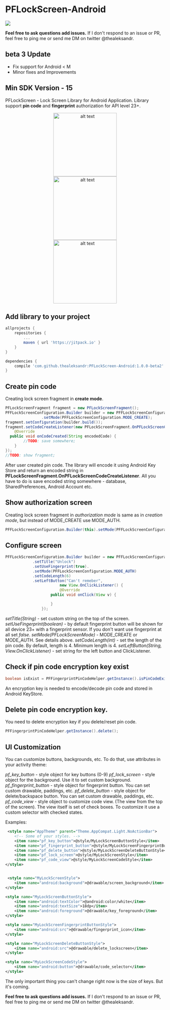 # PFLockScreen-Android

[![](https://jitpack.io/v/thealeksandr/PFLockScreen-Android.svg)](https://jitpack.io/#thealeksandr/PFLockScreen-Android)

**Feel free to ask questions add issues.** If I don't respond to an issue or PR, feel free to ping me or send me DM on twitter @thealeksandr.

## beta 3 Update
* Fix support for Android < M
* Minor fixes and Improvements

## Min SDK Version - 15

PFLockScreen - Lock Screen Library for Android Application. Library support **pin code** and **fingerprint** authorization for API level 23+.

<p align="center">
<img src="https://user-images.githubusercontent.com/1378730/37100456-9225c0c6-2255-11e8-972c-e365ef2659fa.png" alt="alt text" width="200" hspace="40"><img src="https://user-images.githubusercontent.com/1378730/36675641-2c16130a-1b3c-11e8-88ac-32038e5b3540.png" alt="alt text" width="200" hspace="40"><img src="https://user-images.githubusercontent.com/1378730/36675645-2c63823e-1b3c-11e8-8936-6db8c84333f1.png" alt="alt text" width="200" hspace="40">
</p>



## Add library to your project
```gradle
allprojects {
	repositories {
		...
		maven { url 'https://jitpack.io' }
	}
}
```

```gradle
dependencies {
	compile 'com.github.thealeksandr:PFLockScreen-Android:1.0.0-beta2'
}
```

## Create pin code

Creating lock screen fragment in **create mode**.

```java
PFLockScreenFragment fragment = new PFLockScreenFragment();
PFFLockScreenConfiguration.Builder builder = new PFFLockScreenConfiguration.Builder(this)
				.setMode(PFFLockScreenConfiguration.MODE_CREATE);
fragment.setConfiguration(builder.build());
fragment.setCodeCreateListener(new PFLockScreenFragment.OnPFLockScreenCodeCreateListener() {
	@Override
  public void onCodeCreated(String encodedCode) {
		//TODO: save somewhere;
	}
});
//TODO: show fragment;
```


After user created pin code. The library will encode it using Android Key Store and return an encoded string in **PFLockScreenFragment.OnPFLockScreenCodeCreateListener**. All you have to do is save encoded string somewhere - database, SharedPreferences, Android Account etc.


## Show authorization screen

Creating lock screen fragment in *authorization mode* is same as in *creation mode*, but instead of MODE_CREATE use MODE_AUTH.

```java
PFFLockScreenConfiguration.Builder(this).setMode(PFFLockScreenConfiguration.MODE_AUTH);
```


## Configure screen

```java
PFFLockScreenConfiguration.Builder builder = new PFFLockScreenConfiguration.Builder(this)
            .setTitle("Unlock")
            .setUseFingerprint(true).
            .setMode(PFFLockScreenConfiguration.MODE_AUTH)
            .setCodeLength(6)
            .setLeftButton("Can't remeber",
			            new View.OnClickListener() {
		                @Override
                    public void onClick(View v) {

                    }
                });

```


*setTitle(String)* - set custom string on the top of the screen.
*setUseFingerprint(boolean)* - by default fingerprint button will be shown for all device 23+ with a fingerprint sensor. If you don't want use fingerprint at all set *false*.
*setMode(PFLockScreenMode)* - MODE_CREATE or MODE_AUTH. See details above.
*setCodeLength(int)* - set the length of the pin code. By default, length is 4. Minimum length is 4.
*setLeftButton(String, View.OnClickListener)* - set string for the left button and ClickListener.



## Check if pin code encryption key exist

```java
boolean isExist = PFFingerprintPinCodeHelper.getInstance().isPinCodeExist();
```

An encryption key is needed to encode/decode pin code and stored in Android KeyStore.



## Delete pin code encryption key.
You need to delete encryption key if you delete/reset pin code.

```java
PFFingerprintPinCodeHelper.getInstance().delete();
```

## UI Customization

You can customize buttons, backgrounds, etc. To do that, use attributes in your activity theme:

*pf_key_button* - style object for key buttons (0-9)
*pf_lock_screen* - style object for the background. Use it to set custom background.
*pf_fingerprint_button* - style object for fingerprint button. You can set custom drawable, paddings, etc.
*pf_delete_button* - style object for delete/backspace button. You can set custom drawable, paddings, etc.
*pf_code_view* - style object to customize code view. (The view from the top of the screen). The view itself is set of check boxes. To customize it use a custom selector with checked states.


Examples:
```xml
 <style name="AppTheme" parent="Theme.AppCompat.Light.NoActionBar">
    <!-- Some of your styles. -->
    <item name="pf_key_button">@style/MyLockScreenButtonStyle</item>
    <item name="pf_fingerprint_button">@style/MyLockScreenFingerprintButtonStyle</item>
    <item name="pf_delete_button">@style/MyLockScreenDeleteButtonStyle</item>
    <item name="pf_lock_screen">@style/MyLockScreenStyle</item>
    <item name="pf_code_view">@style/MyLockScreenCodeStyle</item>
</style>


 <style name="MyLockScreenStyle">
    <item name="android:background">@drawable/screen_background</item>
</style>

<style name="MyLockScreenButtonStyle">
    <item name="android:textColor">@android:color/white</item>
    <item name="android:textSize">18dp</item>
    <item name="android:foreground">@drawable/key_foreground</item>
</style>

<style name="MyLockScreenFingerprintButtonStyle">
    <item name="android:src">@drawable/fingerprint_icon</item>
</style>

<style name="MyLockScreenDeleteButtonStyle">
    <item name="android:src">@drawable/delete_lockscreen</item>
</style>

<style name="MyLockScreenCodeStyle">
    <item name="android:button">@drawable/code_selector</item>
</style>
```

The only important thing you can't change right now is the size of keys. But it's coming.

**Feel free to ask questions add issues.** If I don't respond to an issue or PR, feel free to ping me or send me DM on twitter @thealeksandr.
